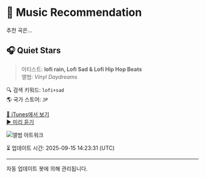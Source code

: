 
# 🎵 Music Recommendation

추천 곡은...

## 🎧 Quiet Stars  
> 아티스트: **lofi rain, Lofi Sad & Lofi Hip Hop Beats**  
> 앨범: _Vinyl Daydreams_  

🔍 검색 키워드: `lofi+sad`  
🌎 국가 스토어: `JP`

[🔗 iTunes에서 보기](https://music.apple.com/jp/album/quiet-stars/1795332215?i=1795332412&uo=4)  
[▶️ 미리 듣기](https://audio-ssl.itunes.apple.com/itunes-assets/AudioPreview221/v4/aa/50/69/aa50698f-7135-f4ba-ca1c-3df48e869e23/mzaf_11590933593423210489.plus.aac.p.m4a)

![앨범 아트워크](https://is1-ssl.mzstatic.com/image/thumb/Music221/v4/4a/52/bf/4a52bfb5-92db-84c5-e230-5886f365f690/cover_10333082.jpg/100x100bb.jpg)

⏳ 업데이트 시간: 2025-09-15 14:23:31 (UTC)

---
자동 업데이트 봇에 의해 관리됩니다.
